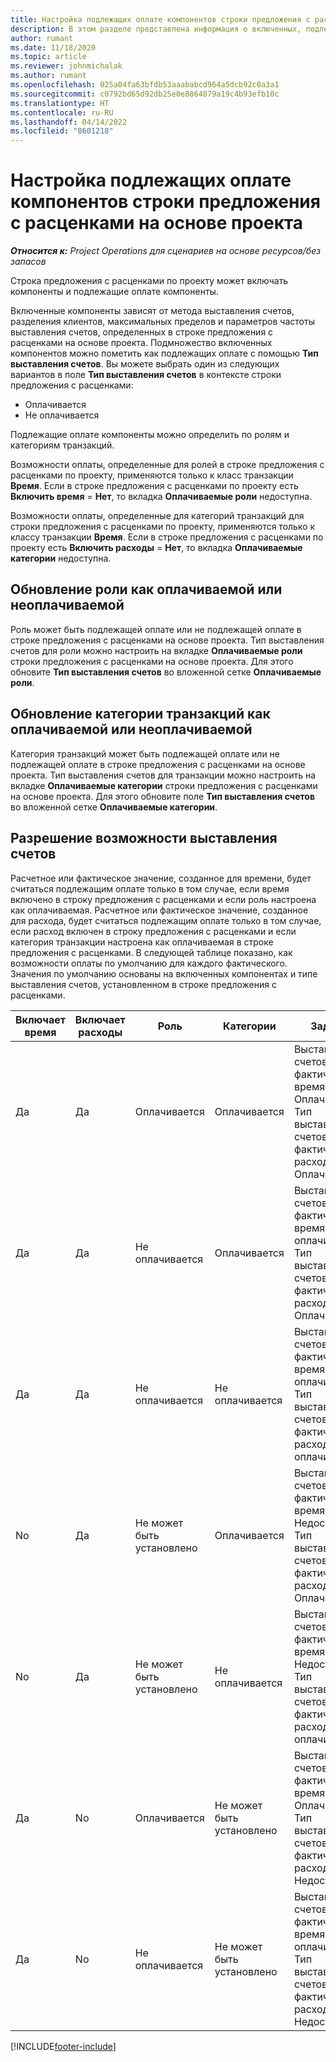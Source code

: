 ```yaml
---
title: Настройка подлежащих оплате компонентов строки предложения с расценками на основе проекта
description: В этом разделе представлена информация о включенных, подлежащих оплате и не подлежащих оплате компонентах в строках предложений с расценками на основе проекта.
author: rumant
ms.date: 11/18/2020
ms.topic: article
ms.reviewer: johnmichalak
ms.author: rumant
ms.openlocfilehash: 025a04fa63bfdb53aaababcd964a5dcb92c0a3a1
ms.sourcegitcommit: c0792bd65d92db25e0e8864879a19c4b93efb10c
ms.translationtype: HT
ms.contentlocale: ru-RU
ms.lasthandoff: 04/14/2022
ms.locfileid: "8601218"
---
```

# <a name="configure-the-chargeable-components-of-a-project-based-quote-line"></a>Настройка подлежащих оплате компонентов строки предложения с расценками на основе проекта

_**Относится к:** Project Operations для сценариев на основе ресурсов/без запасов_

Строка предложения с расценками по проекту может включать компоненты и подлежащие оплате компоненты.

Включенные компоненты зависят от метода выставления счетов, разделения клиентов, максимальных пределов и параметров частоты выставления счетов, определенных в строке предложения с расценками на основе проекта.
Подмножество включенных компонентов можно пометить как подлежащих оплате с помощью **Тип выставления счетов**. Вы можете выбрать один из следующих вариантов в поле **Тип выставления счетов** в контексте строки предложения с расценками:

   - Оплачивается
   - Не оплачивается

Подлежащие оплате компоненты можно определить по ролям и категориям транзакций.

Возможности оплаты, определенные для ролей в строке предложения с расценками по проекту, применяются только к класс транзакции **Время**. Если в строке предложения с расценками по проекту есть **Включить время** = **Нет**, то вкладка **Оплачиваемые роли** недоступна.

Возможности оплаты, определенные для категорий транзакций для строки предложения с расценками по проекту, применяются только к классу транзакции **Время**. Если в строке предложения с расценками по проекту есть **Включить расходы** = **Нет**, то вкладка **Оплачиваемые категории** недоступна.

## <a name="update-a-role-to-be-chargeable-or-non-chargeable"></a>Обновление роли как оплачиваемой или неоплачиваемой
Роль может быть подлежащей оплате или не подлежащей оплате в строке предложения с расценками на основе проекта. Тип выставления счетов для роли можно настроить на вкладке **Оплачиваемые роли** строки предложения с расценками на основе проекта. Для этого обновите **Тип выставления счетов** во вложенной сетке **Оплачиваемые роли**. 

## <a name="update-a-transaction-category-to-be-chargeable-or-non-chargeable"></a>Обновление категории транзакций как оплачиваемой или неоплачиваемой
Категория транзакций может быть подлежащей оплате или не подлежащей оплате в строке предложения с расценками на основе проекта. Тип выставления счетов для транзакции можно настроить на вкладке **Оплачиваемые категории** строки предложения с расценками на основе проекта. Для этого обновите поле **Тип выставления счетов** во вложенной сетке **Оплачиваемые категории**. 

## <a name="resolve-chargeability"></a>Разрешение возможности выставления счетов

Расчетное или фактическое значение, созданное для времени, будет считаться подлежащим оплате только в том случае, если время включено в строку предложения с расценками и если роль настроена как оплачиваемая.
Расчетное или фактическое значение, созданное для расхода, будет считаться подлежащим оплате только в том случае, если расход включен в строку предложения с расценками и если категория транзакции настроена как оплачиваемая в строке предложения с расценками. В следующей таблице показано, как возможности оплаты по умолчанию для каждого фактического. Значения по умолчанию основаны на включенных компонентах и типе выставления счетов, установленном в строке предложения с расценками.

| Включает время | Включает расходы | Роль | Категории | Задача |
| --- | --- | --- | --- | --- |
| Да | Да | Оплачивается | Оплачивается | Выставления счетов за фактическое время: Оплачивается </br>Тип выставления счетов за фактические расходы: Оплачивается |
| Да | Да | Не оплачивается | Оплачивается | Выставления счетов за фактическое время: Не оплачивается </br>Тип выставления счетов за фактические расходы: Оплачивается |
| Да | Да | Не оплачивается | Не оплачивается | Выставления счетов за фактическое время: Не оплачивается </br>Тип выставления счетов за фактические расходы: Не оплачивается |
| No | Да | Не может быть установлено | Оплачивается | Выставления счетов за фактическое время: Недоступно </br>Тип выставления счетов за фактические расходы: Оплачивается |
| No | Да | Не может быть установлено | Не оплачивается | Выставления счетов за фактическое время: Недоступно </br>Тип выставления счетов за фактические расходы: Не оплачивается |
| Да | No | Оплачивается | Не может быть установлено | Выставления счетов за фактическое время: Оплачивается </br>Тип выставления счетов за фактические расходы: Недоступно |
| Да | No | Не оплачивается | Не может быть установлено | Выставления счетов за фактическое время: Не оплачивается </br> Тип выставления счетов за фактические расходы: Недоступно |


[!INCLUDE[footer-include](../includes/footer-banner.md)]